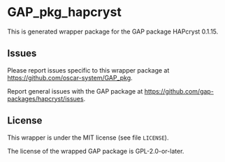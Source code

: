 # GAP_pkg_hapcryst

This is generated wrapper package for the GAP package HAPcryst 0.1.15.

## Issues

Please report issues specific to this wrapper package at <https://github.com/oscar-system/GAP_pkg>.

Report general issues with the GAP package at <https://github.com/gap-packages/hapcryst/issues>.

## License

This wrapper is under the MIT license (see file `LICENSE`).

The license of the wrapped GAP package is GPL-2.0-or-later.
